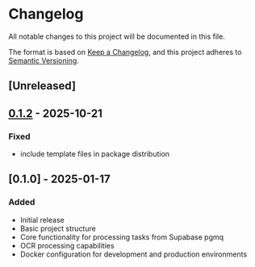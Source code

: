 # Changelog

All notable changes to this project will be documented in this file.

The format is based on [Keep a Changelog](https://keepachangelog.com/en/1.0.0/),
and this project adheres to [Semantic Versioning](https://semver.org/spec/v2.0.0.html).

## [Unreleased]

## [0.1.2] - 2025-10-21

### Fixed

- include template files in package distribution


## [0.1.0] - 2025-01-17

### Added
- Initial release
- Basic project structure
- Core functionality for processing tasks from Supabase pgmq
- OCR processing capabilities
- Docker configuration for development and production environments

[0.1.1]: https://github.com/bldxio/aimq/compare/v0.1.0...v0.1.1
[0.1.2]: https://github.com/bldxio/aimq/compare/v0.1.0...v0.1.2
